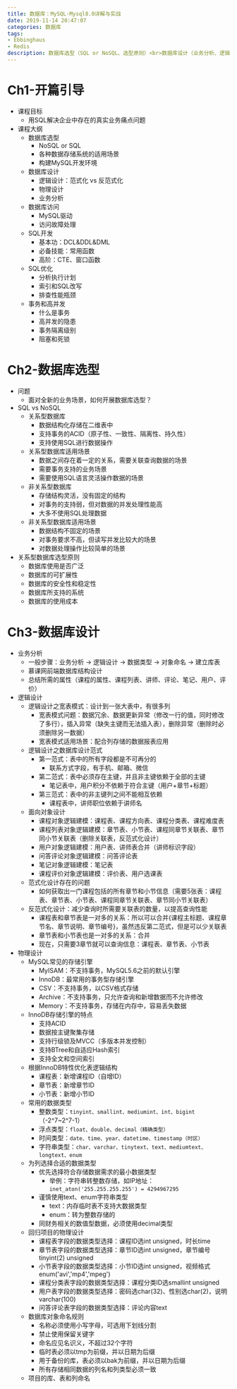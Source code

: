 ```yaml
---
title: 数据库：MySQL-Mysql8.0详解与实战
date: 2019-11-14 20:47:07
categories: 数据库
tags: 
- Ebbinghaus
- Redis
description: 数据库选型（SQL or NoSQL、选型原则）<br>数据库设计（业务分析、逻辑设计、物理设计）<br>数据库访问<br>SQL开发<br>SQL优化<br>事务和高并发
---
```


# Ch1-开篇引导
- 课程目标
    - 用SQL解决企业中存在的真实业务痛点问题
- 课程大纲
    - 数据库选型
        - NoSQL or SQL
        - 各种数据存储系统的适用场景
        - 构建MySQL开发环境
    - 数据库设计
        - 逻辑设计：范式化 vs 反范式化
        - 物理设计
        - 业务分析
    - 数据库访问
        - MySQL驱动
        - 访问故障处理
    - SQL开发
        - 基本功：DCL&DDL&DML
        - 必备技能：常用函数
        - 高阶：CTE、窗口函数
    - SQL优化
        - 分析执行计划
        - 索引和SQL改写
        - 排查性能瓶颈
    - 事务和高并发
        - 什么是事务
        - 高并发的隐患
        - 事务隔离级别
        - 阻塞和死锁

# Ch2-数据库选型
- 问题
    - 面对全新的业务场景，如何开展数据库选型？
- SQL vs NoSQL
    - 关系型数据库
        - 数据结构化存储在二维表中
        - 支持事务的ACID（原子性、一致性、隔离性、持久性）
        - 支持使用SQL进行数据操作
    - 关系型数据库适用场景
        - 数据之间存在着一定的关系，需要关联查询数据的场景
        - 需要事务支持的业务场景
        - 需要使用SQL语言灵活操作数据的场景
    - 非关系型数据库
        - 存储结构灵活，没有固定的结构
        - 对事务的支持弱，但对数据的并发处理性能高
        - 大多不使用SQL处理数据
    - 非关系型数据库适用场景
        - 数据结构不固定的场景
        - 对事务要求不高，但读写并发比较大的场景
        - 对数据处理操作比较简单的场景
- 关系型数据库选型原则
    - 数据库使用是否广泛
    - 数据库的可扩展性
    - 数据库的安全性和稳定性
    - 数据库所支持的系统
    - 数据库的使用成本

# Ch3-数据库设计
- 业务分析
    - 一般步骤：业务分析 -> 逻辑设计 -> 数据类型 -> 对象命名 -> 建立库表
    - 慕课网前端数据库结构设计
    - 总结所需的属性（课程的属性、课程列表、讲师、评论、笔记、用户、评价）
- 逻辑设计
    - 逻辑设计之宽表模式：设计到一张大表中，有很多列
        - 宽表模式问题：数据冗余、数据更新异常（修改一行的值，同时修改了多行），插入异常（缺失主键而无法插入表），删除异常（删除时必须删除另一数据）
        - 宽表模式适用场景：配合列存储的数据报表应用
    - 逻辑设计之数据库设计范式
        - 第一范式：表中的所有字段都是不可再分的
            - 联系方式字段，有手机、邮箱、微信
        - 第二范式：表中必须存在主键，并且非主键依赖于全部的主键
            - 笔记表中，用户积分不依赖于符合主键（用户+章节+标题）
        - 第三范式：表中的非主键列之间不能相互依赖
            - 课程表中，讲师职位依赖于讲师名
    - 面向对象设计
        - 课程对象逻辑建模：课程表、课程方向表、课程分类表、课程难度表
        - 课程列表对象逻辑建模：章节表、小节表、课程同章节关联表、章节同小节关联表（删除关联表，反范式化设计）
        - 用户对象逻辑建模：用户表、讲师表合并（讲师标识字段）
        - 问答评论对象逻辑建模：问答评论表
        - 笔记对象逻辑建模：笔记表
        - 课程评价对象逻辑建模：评价表、用户选课表
    - 范式化设计存在的问题
        - 如何获取出一门课程包括的所有章节和小节信息（需要5张表：课程表、章节表、小节表、课程同章节关联表、章节同小节关联表）
    - 反范式化设计：减少查询时所需要关联表的数量，以提高查询性能
        - 课程表和章节表是一对多的关系：所以可以合并{课程主标题、课程章节名、章节说明、章节编号}，虽然违反第二范式，但是可以少关联表
        - 章节表和小节表也是一对多的关系：合并
        - 现在，只需要3章节就可以查询信息：课程表、章节表、小节表
- 物理设计
    - MySQL常见的存储引擎
        - MyISAM：不支持事务，MySQL5.6之前的默认引擎
        - InnoDB：最常用的事务型存储引擎
        - CSV：不支持事务，以CSV格式存储
        - Archive：不支持事务，只允许查询和新增数据而不允许修改
        - Memory：不支持事务，存储在内存中，容易丢失数据
    - InnoDB存储引擎的特点
        - 支持ACID
        - 数据按主键聚集存储
        - 支持行级锁及MVCC（多版本并发控制）
        - 支持BTree和自适应Hash索引
        - 支持全文和空间索引
    - 根据InnoDB特性优化表逻辑结构
        - 课程表：新增课程ID（自增ID）
        - 章节表：新增章节ID
        - 小节表：新增小节ID
    - 常用的数据类型
        - 整数类型：`tinyint、smallint、mediumint、int、bigint`（-2^7~2^7-1）
        - 浮点类型：`float、double、decimal（精确类型）`
        - 时间类型：`date、time、year、datetime、timestamp（时区）`
        - 字符串类型：`char、varchar、tinytext、text、mediumtext、longtext、enum`
    - 为列选择合适的数据类型
        - 优先选择符合存储数据需求的最小数据类型
            - 举例：字符串转整数存储，如IP地址：`inet_aton('255.255.255.255') = 4294967295`
        - 谨慎使用text、enum字符串类型
            - text：内存临时表不支持大数据类型
            - enum：转为整数存储的
        - 同财务相关的数值型数据，必须使用decimal类型
    - 回归项目的物理设计
        - 课程表字段的数据类型选择：课程ID选int unsigned，时长time
        - 章节表字段的数据类型选择：章节ID选int unsigned，章节编号tinyint(2) unsigned
        - 小节表字段的数据类型选择：小节ID选int unsigned，视频格式enum('avi','mp4','mpeg')
        - 课程分类表字段的数据类型选择：课程分类ID选smallint unsigned
        - 用户表字段的数据类型选择：密码选char(32)、性别选char(2)，说明varchar(100)
        - 问答评论表字段的数据类型选择：评论内容text
    - 数据库对象命名规则
        - 名称必须使用小写字母，可选用下划线分割
        - 禁止使用保留关键字
        - 命名应见名识义，不超过32个字符
        - 临时表必须以tmp为前缀，并以日期为后缀
        - 用于备份的库，表必须以bak为前缀，并以日期为后缀
        - 所有存储相同数据的列名和列类型必须一致
    - 项目的库、表和列命名
